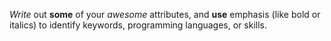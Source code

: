 *Write* out **some** of your _awesome_ attributes, and __use__ emphasis (like bold or italics) to identify keywords, programming languages, or skills. 
